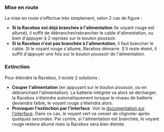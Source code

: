 ### Mise en route
La mise en route s'effectue très simplement, selon 2 cas de figure :
- **Si la Racebox est déjà branchée à l'alimentation** (le voyant rouge est allumé), il suffit de débrancher/rebrancher le cable d'alimentation, ou bien d'appuyer à 2 reprises sur le bouton poussoir.
- **Si la Racebox n'est pas branchée à l'alimentation**, il faut brancher le cable. Si le voyant rouge s'allume, Racebox démarre. S'il reste éteint, il suffit d'appuyer une fois sur le bouton poussoir de l'alimentation.

### Extinction
Pour éteindre la Racebox, il existe 2 solutions :
- **Couper l'alimentation** (en appuyant sur le bouton poussoir, ou en débranchant l'alimentation). La batterie intégrée va alors se décharger, la Racebox s'éteindre automatiquement lorsque le niveau de batterie deviendra faible, le voyant rouge s'éteindra alors.
- **Provoquer l'extinction par l'interface**. Voir la [documentation sur l'interface](./interface). Dans ce cas, le voyant vert va cesser de clignoter après quelques secondes. Par contre, si l'alimentation est branchée, le voyant rouge restera allumé mais la Racebox sera bien éteinte.